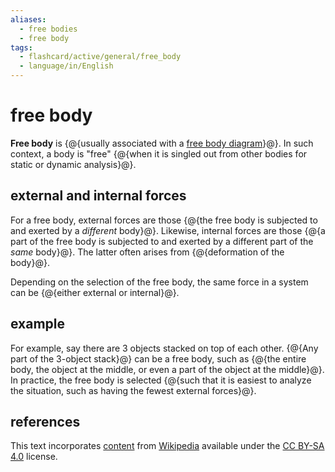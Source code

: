 ```yaml
---
aliases:
  - free bodies
  - free body
tags:
  - flashcard/active/general/free_body
  - language/in/English
---
```


# free body

__Free body__ is {@{usually associated with a [free body diagram](free%20body%20diagram.md)}@}. In such context, a body is "free" {@{when it is singled out from other bodies for static or dynamic analysis}@}. <!--SR:!2025-03-22,237,330!2025-01-20,183,310-->

## external and internal forces

For a free body, external forces are those {@{the free body is subjected to and exerted by a _different_ body}@}. Likewise, internal forces are those {@{a part of the free body is subjected to and exerted by a different part of the _same_ body}@}. The latter often arises from {@{deformation of the body}@}. <!--SR:!2024-11-27,146,310!2025-02-08,196,310!2025-04-16,256,330-->

Depending on the selection of the free body, the same force in a system can be {@{either external or internal}@}. <!--SR:!2025-03-30,241,330-->

## example

For example, say there are 3 objects stacked on top of each other. {@{Any part of the 3-object stack}@} can be a free body, such as {@{the entire body, the object at the middle, or even a part of the object at the middle}@}. In practice, the free body is selected {@{such that it is easiest to analyze the situation, such as having the fewest external forces}@}. <!--SR:!2025-02-13,201,310!2025-02-21,214,330!2025-01-17,180,310-->

## references

This text incorporates [content](https://en.wikipedia.org/wiki/free_body) from [Wikipedia](Wikipedia.md) available under the [CC BY-SA 4.0](https://creativecommons.org/licenses/by-sa/4.0/) license.
